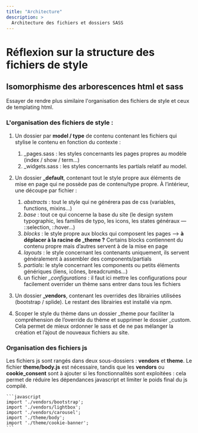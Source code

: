 ```yaml
---
title: "Architecture"
description: >
  Architecture des fichiers et dossiers SASS
---
```


# Réflexion sur la structure des fichiers de style

## Isomorphisme des arborescences html et sass

Essayer de rendre plus similaire l'organisation des fichiers de style et ceux de templating html.

### L'organisation des fichiers de style : 

1. Un dossier par **model / type** de contenu contenant les fichiers qui stylise le contenu en fonction du contexte :

    1. _pages.sass : les styles concernants les pages propres au modèle (index / show / term...)
    2. _widgets.sass : les styles concernants les partials relatif au model.
    
2. Un dossier **_default**, contenant tout le style propre aux éléments de mise en page qui ne possède pas de contenu/type propre. À l’intérieur, une découpe par fichier :
    1. *abstracts* : tout le style qui ne générera pas de css (variables, functions, mixins...)
    2. *base* : tout ce qui concerne la base du site (le design system typographic, les familles de typo, les icons, les states généraux — ::selection, ::hover...)
    3. *blocks* : le style propre aux blocks qui composent les pages —> **à déplacer à la racine de _theme ?** Certains blocks contiennent du contenu propre mais d’autres servent à de la mise en page 
    4. *layouts* : le style concernant les contenants uniquement, ils servent généralement à assembler des components/partials 
    5. *partials*: le style concernant les components ou petits éléments génériques (liens, icônes, breadcrumbs...)
    6. un fichier *_configurations* : il faut ici mettre les configurations pour facilement overrider un thème sans entrer dans tous les fichiers
3. Un dossier **_vendors**, contenant les overrides des librairies utilisées (bootstrap / splide). Le restant des librairies est installé via npm.


4. Scoper le style du thème dans un dossier _theme pour faciliter la compréhension de l’override du thème et supprimer le dossier _custom. Cela permet de mieux ordonner le sass et de ne pas mélanger la création et l’ajout de nouveaux fichiers au site.

### Organisation des fichiers js

Les fichiers js sont rangés dans deux sous-dossiers : **vendors** et **theme**. Le fichier **theme/body.js** est nécessaire, tandis que les **vendors** ou **cookie_consent** sont à ajouter si les fonctionnalités sont exploitées : cela permet de réduire les dépendances javascript et limiter le poids final du js compilé.

    ```javascript
    import './vendors/bootstrap';
    import './vendors/lightbox';
    import './vendors/carousel';
    import './theme/body';
    import './theme/cookie-banner';
    ```

